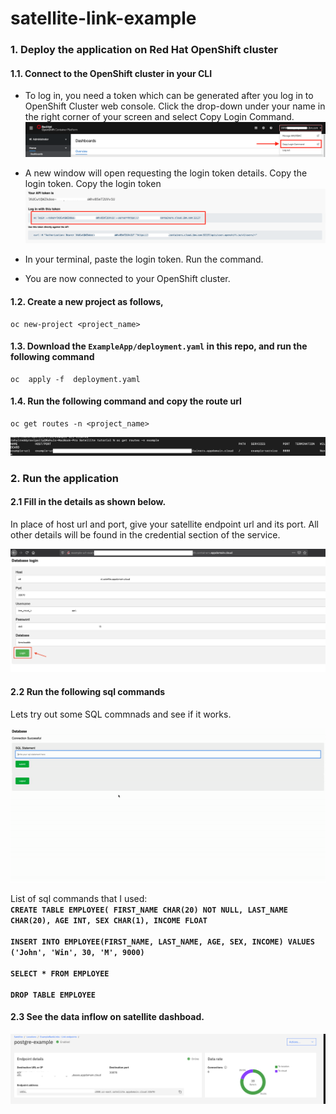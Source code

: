 # satellite-link-example

### 1. Deploy the application on Red Hat OpenShift cluster

#### 1.1. Connect to the OpenShift cluster in your CLI

- To log in, you need a token which can be generated after you log in to OpenShift Cluster web console. Click the drop-down under your name in the right corner of your screen and select Copy Login Command.
![](images/redhat1.png)

- A new window will open requesting the login token details. Copy the login token. Copy the login token
![](images/redhat2.png)

- In your terminal, paste the login token. Run the command.

- You are now connected to your OpenShift cluster.

#### 1.2. Create a new project as follows,

    oc new-project <project_name>

#### 1.3. Download the `ExampleApp/deployment.yaml` in this repo, and run the following command

    oc  apply -f  deployment.yaml

#### 1.4. Run the following command and copy the route url 

    oc get routes -n <project_name>
    
![](images/oc.png)

### 2. Run the application

#### 2.1 Fill in the details as shown below.

In place of host url and port, give your satellite endpoint url and its port. All other details will be found in the credential section of the service.

![](images/database1.png)

#### 2.2 Run the following sql commands 

Lets try out some SQL commnads and see if it works.

![](images/sql.gif)

List of sql commands that I used:<br>
**`CREATE TABLE EMPLOYEE(
   FIRST_NAME CHAR(20) NOT NULL,
   LAST_NAME CHAR(20),
   AGE INT,
   SEX CHAR(1),
   INCOME FLOAT`
   <br><br>
`INSERT INTO EMPLOYEE(FIRST_NAME, LAST_NAME, AGE, SEX,
   INCOME) VALUES ('John', 'Win', 30, 'M', 9000)`
   <br><br>
`SELECT * FROM EMPLOYEE`
<br><br>
`DROP TABLE EMPLOYEE`**

#### 2.3 See the data inflow on satellite dashboad.

![](images/satellite.png)

